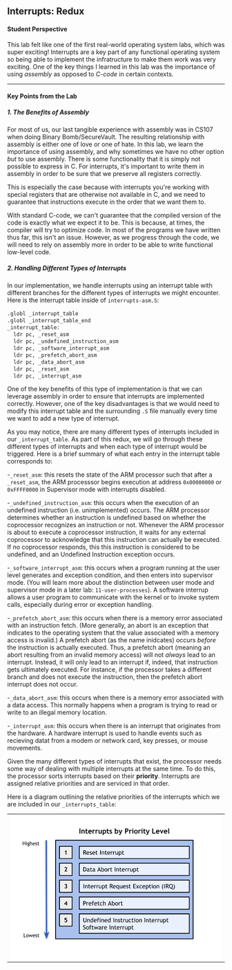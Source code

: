 ## Interrupts: Redux

#### Student Perspective

This lab felt like one of the first real-world operating system labs, which 
was super exciting! Interrupts are a key part of any functional operating 
system so being able to implement the infratructure to make them work was
very exciting. One of the key things I learned in this lab was the importance
of using _assembly_ as opposed to _C-code_ in certain contexts. 

------------------------------------------------------------------------------

#### Key Points from the Lab

##### 1. The Benefits of Assembly

For most of us, our last tangible experience with assembly was in CS107 when 
doing Binary Bomb/SecureVault. The resulting relationship with assembly is either one of
love or one of hate. In this lab, we learn the importance of using assembly, 
and why sometimes we have no other option _but_ to use assembly. There is some
functionality that it is simply not possible to express in C. For
interrupts, it's important to write them in assembly in order to be sure that
we preserve all registers correctly. 

This is especially the case because with interrupts you're working with 
special registers that are otherwise not available in C, and we 
need to guarantee that instructions execute in the order that we want them
to.

With standard C-code, we can't guarantee that the compiled version of the code
is exactly what we expect it to be. This is because, at times, the compiler will
try to optimize code. In most of the programs we have 
written thus far, this isn't an issue. However, as we progress through the
code, we will need to rely on assembly more in order to be able to write 
functional low-level code. 

##### 2. Handling Different Types of Interrupts

In our implementation, we handle interrupts using an interrupt table with 
different branches for the different types of interrupts we might encounter. 
Here is the interrupt table inside of `interrupts-asm.S`:

    .globl _interrupt_table
    .globl _interrupt_table_end
    _interrupt_table:
      ldr pc, _reset_asm
      ldr pc, _undefined_instruction_asm
      ldr pc, _software_interrupt_asm
      ldr pc, _prefetch_abort_asm
      ldr pc, _data_abort_asm
      ldr pc, _reset_asm
      ldr pc, _interrupt_asm

One of the key benefits of this type of implementation is that we can 
leverage assembly in order to ensure that interrupts are implemented
correctly. However, one of the key disadvantages is that we would need to
modify this interrupt table and the surrounding `.S` file manually every 
time we want to add a new type of interrupt. 

As you may notice, there are many different types of interrupts included
in our `_interrupt_table`. As part of this redux, we will go through these
different types of interrupts and when each type of interrupt would be 
triggered. Here is a brief summary of what each entry in the interrupt table
corresponds to: 

-`_reset_asm`: this resets the state of the ARM processor such that 
after a `_reset_asm`, the ARM processsor begins execution at address
`0x00000000` or `0xFFFF0000` in Supervisor mode with interrupts disabled. 

-`_undefined_instruction_asm`: this occurs when the execution of an 
undefined instruction (i.e. unimplemented) occurs. The ARM processor 
determines whether an instruction is undefined based on whether the 
coprocessor recognizes an instruction or not. Whenever the ARM processor
is about to execute a coprocessor instruction, it waits for any external 
coprocessor to acknowledge that this instruction can actually be executed. 
If no coprocessor responds, this this instruction is considered to be
undefined, and an Undefined Instruction exception occurs. 

-`_software_interrupt_asm`: this occurs when a program running at the user
level generates and exception condition, and then enters into supervisor mode. 
(You will learn more about the distinction between user mode and supervisor
mode in a later lab: `11-user-processes`). A software interrup allows a user 
program to communicate with the kernel or to invoke system calls, especially 
during error or exception handling.

-`_prefetch_abort_asm`: this occurs when there is a memory error associated 
with an instruction fetch. (More generally, an abort is an exception that 
indicates to the operating system that the value associated with a memory access 
is invalid.) A prefetch abort (as the name inidcates) occurs _before_ the 
instruction is actually executed. Thus, a prefetch abort (meaning an abort 
resulting from an invalid memory access) will not _always_ lead to an interrupt. 
Instead, it will only lead to an interrupt if, indeed, that instruction gets 
ultimately executed. For instance, if the processor takes a different branch 
and does not execute the instruction, then the prefetch abort interrupt does
not occur. 

 -`_data_abort_asm`: this occurs when there is a memory error associated 
with a data access. This normally happens when a program is trying to read
or write to an illegal memory location. 

-`_interrupt_asm`: this occurs when there is an interrupt that originates from
the hardware. A hardware interrupt is used to handle events such as recieving
datat from a modem or network card, key presses, or mouse movements. 

Given the many different types of interrupts that exist, the processor needs some
way of dealing with multiple interrupts at the same time. To do this, the processor
sorts interrupts based on their **priority**. Interrupts are assigned relative 
priorities and are serviced in that order. 

Here is a diagram outlining the relative priorities of the interrupts which we are
included in our `_interrupts_table`:

<table><tr><td>
  <img src="images/interrupts-priorty-chart.png" width="500"/>
</td></tr></table>


